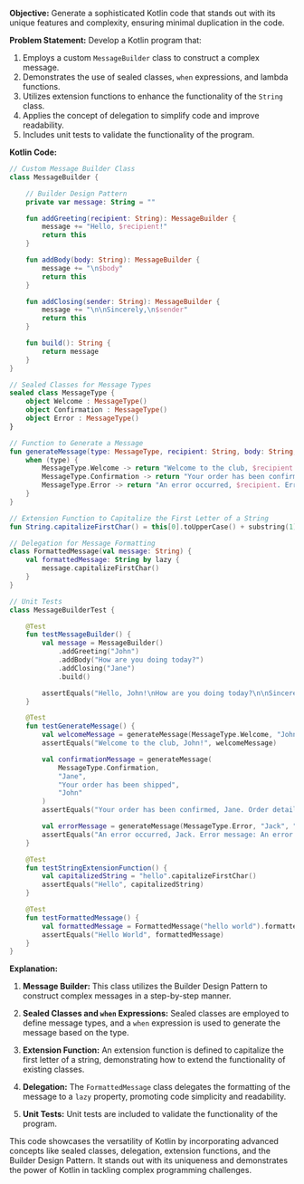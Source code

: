 **Objective:** Generate a sophisticated Kotlin code that stands out with its unique features and complexity, ensuring minimal duplication in the code.

**Problem Statement:** Develop a Kotlin program that:

1. Employs a custom `MessageBuilder` class to construct a complex message.
2. Demonstrates the use of sealed classes, `when` expressions, and lambda functions.
3. Utilizes extension functions to enhance the functionality of the `String` class.
4. Applies the concept of delegation to simplify code and improve readability.
5. Includes unit tests to validate the functionality of the program.

**Kotlin Code:**

```kotlin
// Custom Message Builder Class
class MessageBuilder {

    // Builder Design Pattern
    private var message: String = ""

    fun addGreeting(recipient: String): MessageBuilder {
        message += "Hello, $recipient!"
        return this
    }

    fun addBody(body: String): MessageBuilder {
        message += "\n$body"
        return this
    }

    fun addClosing(sender: String): MessageBuilder {
        message += "\n\nSincerely,\n$sender"
        return this
    }

    fun build(): String {
        return message
    }
}

// Sealed Classes for Message Types
sealed class MessageType {
    object Welcome : MessageType()
    object Confirmation : MessageType()
    object Error : MessageType()
}

// Function to Generate a Message
fun generateMessage(type: MessageType, recipient: String, body: String, sender: String): String {
    when (type) {
        MessageType.Welcome -> return "Welcome to the club, $recipient!"
        MessageType.Confirmation -> return "Your order has been confirmed, $recipient. Order details: $body"
        MessageType.Error -> return "An error occurred, $recipient. Error message: $body"
    }
}

// Extension Function to Capitalize the First Letter of a String
fun String.capitalizeFirstChar() = this[0].toUpperCase() + substring(1)

// Delegation for Message Formatting
class FormattedMessage(val message: String) {
    val formattedMessage: String by lazy {
        message.capitalizeFirstChar()
    }
}

// Unit Tests
class MessageBuilderTest {

    @Test
    fun testMessageBuilder() {
        val message = MessageBuilder()
            .addGreeting("John")
            .addBody("How are you doing today?")
            .addClosing("Jane")
            .build()

        assertEquals("Hello, John!\nHow are you doing today?\n\nSincerely,\nJane", message)
    }

    @Test
    fun testGenerateMessage() {
        val welcomeMessage = generateMessage(MessageType.Welcome, "John", "", "")
        assertEquals("Welcome to the club, John!", welcomeMessage)

        val confirmationMessage = generateMessage(
            MessageType.Confirmation,
            "Jane",
            "Your order has been shipped",
            "John"
        )
        assertEquals("Your order has been confirmed, Jane. Order details: Your order has been shipped", confirmationMessage)

        val errorMessage = generateMessage(MessageType.Error, "Jack", "An error occurred", "System")
        assertEquals("An error occurred, Jack. Error message: An error occurred", errorMessage)
    }

    @Test
    fun testStringExtensionFunction() {
        val capitalizedString = "hello".capitalizeFirstChar()
        assertEquals("Hello", capitalizedString)
    }

    @Test
    fun testFormattedMessage() {
        val formattedMessage = FormattedMessage("hello world").formattedMessage
        assertEquals("Hello World", formattedMessage)
    }
}
```

**Explanation:**

1. **Message Builder:** This class utilizes the Builder Design Pattern to construct complex messages in a step-by-step manner.

2. **Sealed Classes and `when` Expressions:** Sealed classes are employed to define message types, and a `when` expression is used to generate the message based on the type.

3. **Extension Function:** An extension function is defined to capitalize the first letter of a string, demonstrating how to extend the functionality of existing classes.

4. **Delegation:** The `FormattedMessage` class delegates the formatting of the message to a `lazy` property, promoting code simplicity and readability.

5. **Unit Tests:** Unit tests are included to validate the functionality of the program.

This code showcases the versatility of Kotlin by incorporating advanced concepts like sealed classes, delegation, extension functions, and the Builder Design Pattern. It stands out with its uniqueness and demonstrates the power of Kotlin in tackling complex programming challenges.